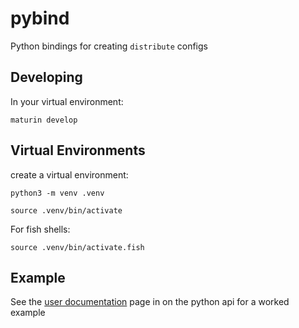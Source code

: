 # pybind

Python bindings for creating `distribute` configs

## Developing

In your virtual environment:

```
maturin develop
```

## Virtual Environments

create a virtual environment:

```
python3 -m venv .venv
```

```
source .venv/bin/activate
```

For fish shells:

```
source .venv/bin/activate.fish
```

## Example

See the [user documentation](https://fluid-dynamics-group.github.io/distribute-docs/python_api.html) page in on the python api for a worked example
